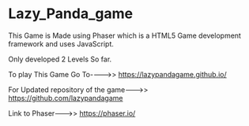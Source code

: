 # Lazy_Panda_game
This Game is Made using Phaser which is a HTML5 Game development framework and uses JavaScript.

Only developed 2 Levels So far.

To play This Game Go To---->>
https://lazypandagame.github.io/

For Updated repository of the game--->>
https://github.com/lazypandagame

Link to Phaser--->>
https://phaser.io/
